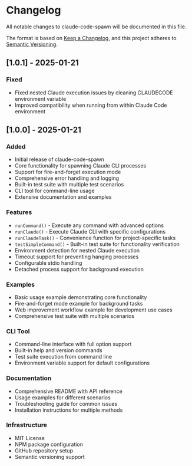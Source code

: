 # Changelog

All notable changes to claude-code-spawn will be documented in this file.

The format is based on [Keep a Changelog](https://keepachangelog.com/en/1.0.0/),
and this project adheres to [Semantic Versioning](https://semver.org/spec/v2.0.0.html).

## [1.0.1] - 2025-01-21

### Fixed
- Fixed nested Claude execution issues by cleaning CLAUDECODE environment variable
- Improved compatibility when running from within Claude Code environment

## [1.0.0] - 2025-01-21

### Added

- Initial release of claude-code-spawn
- Core functionality for spawning Claude CLI processes
- Support for fire-and-forget execution mode
- Comprehensive error handling and logging
- Built-in test suite with multiple test scenarios
- CLI tool for command-line usage
- Extensive documentation and examples

### Features

- `runCommand()` - Execute any command with advanced options
- `runClaude()` - Execute Claude CLI with specific configurations
- `runClaudeTask()` - Convenience function for project-specific tasks
- `testSimpleCommand()` - Built-in test suite for functionality verification
- Environment detection for nested Claude execution
- Timeout support for preventing hanging processes
- Configurable stdio handling
- Detached process support for background execution

### Examples

- Basic usage example demonstrating core functionality
- Fire-and-forget mode example for background tasks
- Web improvement workflow example for development use cases
- Comprehensive test suite with multiple scenarios

### CLI Tool

- Command-line interface with full option support
- Built-in help and version commands
- Test suite execution from command line
- Environment variable support for default configurations

### Documentation

- Comprehensive README with API reference
- Usage examples for different scenarios
- Troubleshooting guide for common issues
- Installation instructions for multiple methods

### Infrastructure

- MIT License
- NPM package configuration
- GitHub repository setup
- Semantic versioning support